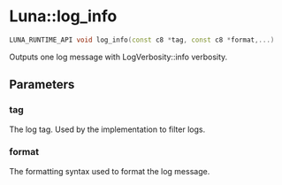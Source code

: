# Luna::log_info

```c++
LUNA_RUNTIME_API void log_info(const c8 *tag, const c8 *format,...)
```

Outputs one log message with LogVerbosity::info verbosity. 



## Parameters
### tag
The log tag. Used by the implementation to filter logs. 

### format
The formatting syntax used to format the log message. 

